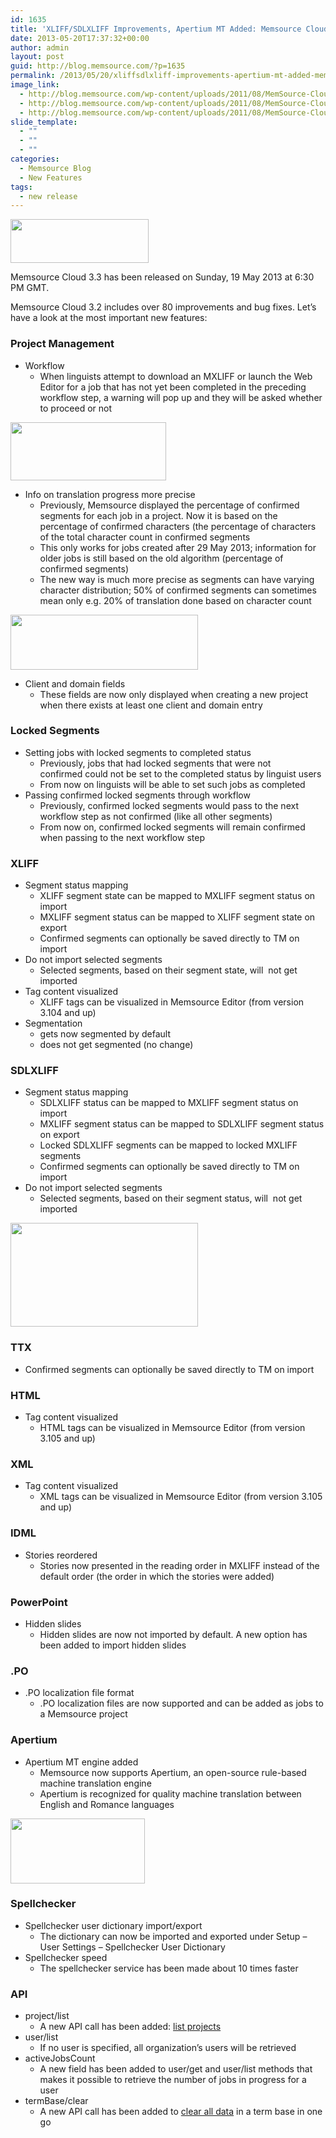 ```yaml
---
id: 1635
title: 'XLIFF/SDLXLIFF Improvements, Apertium MT Added: Memsource Cloud 3.3 Released'
date: 2013-05-20T17:37:32+00:00
author: admin
layout: post
guid: http://blog.memsource.com/?p=1635
permalink: /2013/05/20/xliffsdlxliff-improvements-apertium-mt-added-memsource-cloud-3-3-released/
image_link:
  - http://blog.memsource.com/wp-content/uploads/2011/08/MemSource-Cloud.png
  - http://blog.memsource.com/wp-content/uploads/2011/08/MemSource-Cloud.png
  - http://blog.memsource.com/wp-content/uploads/2011/08/MemSource-Cloud.png
slide_template:
  - ""
  - ""
  - ""
categories:
  - Memsource Blog
  - New Features
tags:
  - new release
---
```

[<img class=" alignleft" title="Memsource Cloud – medium" src="/wp-content/uploads/2012/08/MemSource-Cloud-–-medium.png" alt="" width="221" height="70" />](http://www.memsource.com/)

Memsource Cloud 3.3 has been released on Sunday, 19 May 2013 at 6:30 PM GMT.

Memsource Cloud 3.2 includes over 80 improvements and bug fixes. Let&#8217;s have a look at the most important new features:<!--more-->

### Project Management

  * Workflow 
      * When linguists attempt to download an MXLIFF or launch the Web Editor for a job that has not yet been completed in the preceding workflow step, a warning will pop up and they will be asked whether to proceed or not

[<img class="alignnone  wp-image-1638" title="proceed-yes-no" src="/wp-content/uploads/2013/05/proceed-yes-no.png" alt="" width="249" height="93" />](/wp-content/uploads/2013/05/proceed-yes-no.png)

  * Info on translation progress more precise 
      * Previously, Memsource displayed the percentage of confirmed segments for each job in a project. Now it is based on the percentage of confirmed characters (the percentage of characters of the total character count in confirmed segments
      * This only works for jobs created after 29 May 2013; information for older jobs is still based on the old algorithm (percentage of confirmed segments)
      * The new way is much more precise as segments can have varying character distribution; 50% of confirmed segments can sometimes mean only e.g. 20% of translation done based on character count

[<img class="alignnone size-medium wp-image-1664" title="chars confirmed" src="/wp-content/uploads/2013/05/chars-confirmed-300x88.png" alt="" width="300" height="88" />](/wp-content/uploads/2013/05/chars-confirmed.png)

  * Client and domain fields 
      * These fields are now only displayed when creating a new project when there exists at least one client and domain entry

### Locked Segments

  * Setting jobs with locked segments to completed status 
      * Previously, jobs that had locked segments that were not confirmed could not be set to the completed status by linguist users
      * From now on linguists will be able to set such jobs as completed
  * Passing confirmed locked segments through workflow 
      * Previously, confirmed locked segments would pass to the next workflow step as not confirmed (like all other segments)
      * From now on, confirmed locked segments will remain confirmed when passing to the next workflow step

### XLIFF

  * Segment status mapping 
      * XLIFF segment state can be mapped to MXLIFF segment status on import
      * MXLIFF segment status can be mapped to XLIFF segment state on export
      * Confirmed segments can optionally be saved directly to TM on import
  * Do not import selected segments 
      * Selected segments, based on their segment state, will  not get imported
  * Tag content visualized 
      * XLIFF tags can be visualized in Memsource Editor (from version 3.104 and up)
  * Segmentation 
      * <source> gets now segmented by default
      * <seg-source> does not get segmented (no change)

### SDLXLIFF

  * Segment status mapping 
      * SDLXLIFF status can be mapped to MXLIFF segment status on import
      * MXLIFF segment status can be mapped to SDLXLIFF segment status on export
      * Locked SDLXLIFF segments can be mapped to locked MXLIFF segments
      * Confirmed segments can optionally be saved directly to TM on import
  * Do not import selected segments 
      * Selected segments, based on their segment status, will  not get imported

[<img class="alignnone size-medium wp-image-1641" title="sdlxliff-import-rules" src="/wp-content/uploads/2013/05/sdlxliff-import-rules-300x166.png" alt="" width="300" height="166" />](/wp-content/uploads/2013/05/sdlxliff-import-rules.png)

### TTX

  * Confirmed segments can optionally be saved directly to TM on import

### HTML

  * Tag content visualized 
      * HTML tags can be visualized in Memsource Editor (from version 3.105 and up)

### XML

  * Tag content visualized 
      * XML tags can be visualized in Memsource Editor (from version 3.105 and up)

### IDML

  * Stories reordered 
      * Stories now presented in the reading order in MXLIFF instead of the default order (the order in which the stories were added)

### PowerPoint

  * Hidden slides 
      * Hidden slides are now not imported by default. A new option has been added to import hidden slides

### .PO

  * .PO localization file format 
      * .PO localization files are now supported and can be added as jobs to a Memsource project

### Apertium

  * Apertium MT engine added 
      * Memsource now supports Apertium, an open-source rule-based machine translation engine
      * Apertium is recognized for quality machine translation between English and Romance languages

[<img class="alignnone  wp-image-1639" title="Apertium" src="/wp-content/uploads/2013/05/Apertium.png" alt="" width="215" height="104" />](/wp-content/uploads/2013/05/Apertium.png)

### Spellchecker

  * Spellchecker user dictionary import/export 
      * The dictionary can now be imported and exported under Setup &#8211; User Settings &#8211; Spellchecker User Dictionary
  * Spellchecker speed 
      * The spellchecker service has been made about 10 times faster

### API

  * project/list 
      * A new API call has been added: [list projects](http://wiki.memsource.com/wiki/Project_API_v2#List_Projects)
  * user/list 
      * If no user is specified, all organization&#8217;s users will be retrieved
  * activeJobsCount 
      * A new field has been added to user/get and user/list methods that makes it possible to retrieve the number of jobs in progress for a user
  * termBase/clear 
      * A new API call has been added to [clear all data](http://wiki.memsource.com/wiki/Term_Base_API_v2#Clear_Data) in a term base in one go